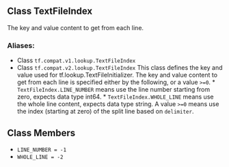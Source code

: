 ## Class TextFileIndex
The key and value content to get from each line.
### Aliases:
- Class `tf.compat.v1.lookup.TextFileIndex`
- Class `tf.compat.v2.lookup.TextFileIndex`
This class defines the key and value used for tf.lookup.TextFileInitializer.
The key and value content to get from each line is specified either by the following, or a value `>=0`. * `TextFileIndex.LINE_NUMBER` means use the line number starting from zero, expects data type int64. * `TextFileIndex.WHOLE_LINE` means use the whole line content, expects data type string.
A value `>=0` means use the index (starting at zero) of the split line based on `delimiter`.
## Class Members
- `LINE_NUMBER = -1`
- `WHOLE_LINE = -2`
